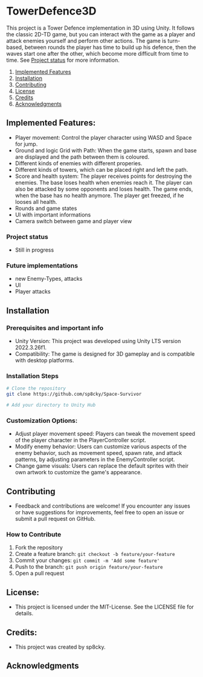 # TowerDefence3D

This project is a Tower Defence implementation in 3D using Unity. It follows the classic 2D-TD game, but you can interact with the game as a player and attack enemies yourself and perform other actions. The game is turn-based, between rounds the player has time to build up his defence, then the waves start one after the other, which become more difficult from time to time. See [Project status](#project-status) for more information.

1. [Implemented Features](#Implemented-Features)
2. [Installation](#installation)
3. [Contributing](#contributing)
4. [License](#license)
5. [Credits](#credits)
6. [Acknowledgments](#acknowledgments)
   
## Implemented Features:
- Player movement: Control the player character using WASD and Space for jump.
- Ground and logic Grid with Path: When the game starts, spawn and base are displayed and the path between them is coloured.
- Different kinds of enemies with different properies.
- Different kinds of towers, which can be placed right and left the path.
- Score and health system: The player receives points for destroying the enemies. The base loses health when enemies reach it. The player can also be attacked by some opponents and loses health. The game ends, when the base has no health anymore. The player get freezed, if he looses all health.
- Rounds and game states
- UI with important informations
- Camera switch between game and player view

### Project status
- Still in progress

### Future implementations
- new Enemy-Types, attacks
- UI
- Player attacks

## Installation
### Prerequisites and important info
- Unity Version: This project was developed using Unity LTS version 2022.3.26f1.
- Compatibility: The game is designed for 3D gameplay and is compatible with desktop platforms.

### Installation Steps
```bash
# Clone the repository
git clone https://github.com/sp8cky/Space-Survivor

# Add your directory to Unity Hub
```

### Customization Options:
- Adjust player movement speed: Players can tweak the movement speed of the player character in the PlayerController script.
- Modify enemy behavior: Users can customize various aspects of the enemy behavior, such as movement speed, spawn rate, and attack patterns, by adjusting parameters in the EnemyController script.
- Change game visuals: Users can replace the default sprites with their own artwork to customize the game's appearance.


## Contributing
- Feedback and contributions are welcome! If you encounter any issues or have suggestions for improvements, feel free to open an issue or submit a pull request on GitHub.

### How to Contribute
1. Fork the repository
2. Create a feature branch: `git checkout -b feature/your-feature`
3. Commit your changes: `git commit -m 'Add some feature'`
4. Push to the branch: `git push origin feature/your-feature`
5. Open a pull request

## License:
- This project is licensed under the MIT-License. See the LICENSE file for details.

## Credits:
- This project was created by sp8cky.

## Acknowledgments

